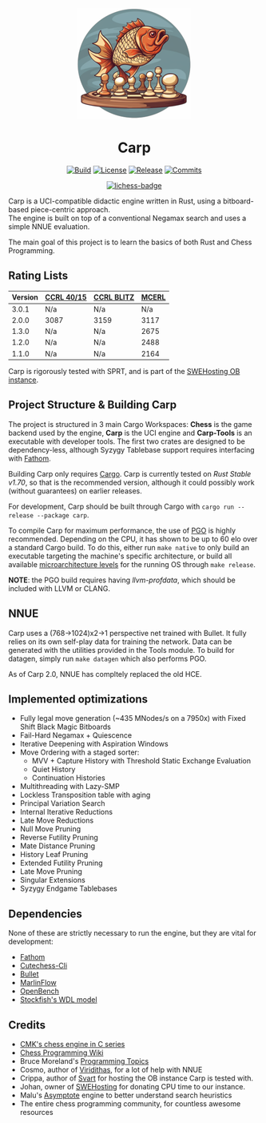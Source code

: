 <div align="center">

  ![logo](carp_logo.png)
</div>

# <div align="center"> Carp </div>

<div align="center">

  [![Build][build-badge]][build-link]
  [![License][license-badge]][license-link]
  [![Release][release-badge]][release-link]
  [![Commits][commits-badge]][commits-link]
  
  [![lichess-badge]][lichess-link]
  
</div>

Carp is a UCI-compatible didactic engine written in Rust, using a bitboard-based piece-centric approach.\
The engine is built on top of a conventional Negamax search and uses a simple NNUE evaluation.

The main goal of this project is to learn the basics of both Rust and Chess Programming.

## Rating Lists

| **Version** | [**CCRL 40/15**][ccrl-ltc-link] | [**CCRL BLITZ**][ccrl-blitz-link] | [**MCERL**][mcerl-link] |
|-------------|----------------|-----------|-----------|
| 3.0.1       | N/a            | N/a       | N/a       | 
| 2.0.0       | 3087           | 3159      | 3117      | 
| 1.3.0       | N/a            | N/a       | 2675      | 
| 1.2.0       | N/a            | N/a       | 2488      | 
| 1.1.0       | N/a            | N/a       | 2164      | 

Carp is rigorously tested with SPRT, and is part of the [SWEHosting OB instance][ob-link].

## Project Structure & Building Carp

The project is structured in 3 main Cargo Workspaces: **Chess** is the game backend used by the engine,
**Carp** is the UCI engine and **Carp-Tools** is an executable with developer tools. The first two
crates are designed to be dependency-less, although Syzygy Tablebase support requires interfacing with
[Fathom][fathom-link].

Building Carp only requires [Cargo][cargo-link]. Carp is currently tested on *Rust Stable v1.70*, so that is
the recommended version, although it could possibly work (without guarantees) on earlier releases.

For development, Carp should be built through Cargo with ```cargo run --release --package carp```.

To compile Carp for maximum performance, the use of [PGO][pgo-link] is highly recommended. Depending on the CPU,
it has shown to be up to 60 elo over a standard Cargo build. To do this, either run ```make native``` to only
build an executable targeting the machine's specific architecture, or build all available [microarchitecture
levels][arch-link] for the running OS through ```make release```.

**NOTE**: the PGO build requires having *llvm-profdata*, which should be included with LLVM or CLANG.

## NNUE

Carp uses a (768->1024)x2->1 perspective net trained with Bullet.
It fully relies on its own self-play data for training the network. Data can be generated with the
utilities provided in the Tools module. To build for datagen, simply run ```make datagen``` which
also performs PGO.

As of Carp 2.0, NNUE has compltely replaced the old HCE.

## Implemented optimizations

* Fully legal move generation (~435 MNodes/s on a 7950x) with Fixed Shift Black Magic Bitboards
* Fail-Hard Negamax + Quiescence
* Iterative Deepening with Aspiration Windows
* Move Ordering with a staged sorter:
  - MVV + Capture History with Threshold Static Exchange Evaluation
  - Quiet History
  - Continuation Histories
* Multithreading with Lazy-SMP
* Lockless Transposition table with aging
* Principal Variation Search
* Internal Iterative Reductions
* Late Move Reductions
* Null Move Pruning
* Reverse Futility Pruning
* Mate Distance Pruning
* History Leaf Pruning
* Extended Futility Pruning
* Late Move Pruning
* Singular Extensions
* Syzygy Endgame Tablebases

## Dependencies
None of these are strictly necessary to run the engine, but they are vital for development:

* [Fathom][fathom-link]
* [Cutechess-Cli](https://github.com/cutechess/cutechess)
* [Bullet](https://github.com/jw1912/bullet)
* [MarlinFlow](https://github.com/dsekercioglu/marlinflow)
* [OpenBench](https://github.com/AndyGrant/OpenBench)
* [Stockfish's WDL model](https://github.com/official-stockfish/WDL_model)

## Credits
* [CMK's chess engine in C series](https://www.youtube.com/watch?v=QUNP-UjujBM&list=PLmN0neTso3Jxh8ZIylk74JpwfiWNI76Cs)
* [Chess Programming Wiki](https://www.chessprogramming.org/Main_Page)
* Bruce Moreland's [Programming Topics](https://web.archive.org/web/20071026090003/http://www.brucemo.com/compchess/programming/index.htm)
* Cosmo, author of [Viridithas](https://github.com/cosmobobak/viridithas), for a lot of help with NNUE
* Crippa, author of [Svart](https://github.com/crippa1337/svart) for hosting the OB instance Carp is tested with.
* Johan, owner of [SWEHosting](https://swehosting.se/en/) for donating CPU time to our instance.
* Malu's [Asymptote](https://github.com/malu/asymptote) engine to better understand search heuristics
* The entire chess programming community, for countless awesome resources

[ob-link]:https://chess.swehosting.se/
[pgo-link]:https://en.wikipedia.org/wiki/Profile-guided_optimization
[cargo-link]:https://www.rust-lang.org/tools/install
[arch-link]:https://en.wikipedia.org/wiki/X86-64#Microarchitecture_levels
[ccrl-blitz-link]:https://ccrl.chessdom.com/ccrl/404/cgi/engine_details.cgi?print=Details&each_game=1&eng=Carp%202.0.0%2064-bit#Carp_2_0_0_64-bit
[ccrl-ltc-link]:https://ccrl.chessdom.com/ccrl/4040/cgi/compare_engines.cgi?class=None&only_best_in_class=on&num_best_in_class=1&family=Carp&print=Rating+list&profile_step=50&profile_numbers=1&print=Results+table&print=LOS+table&table_size=100&ct_from_elo=0&ct_to_elo=10000&match_length=30&cross_tables_for_best_versions_only=1&sort_tables=by+rating&diag=0&reference_list=None&recalibrate=no
[mcerl-link]:https://www.chessengeria.com/mcerl
[movegen-link]:https://www.codeproject.com/Articles/5313417/Worlds-Fastest-Bitboard-Chess-Movegenerator
[fathom-link]:https://github.com/jdart1/Fathom

[build-badge]:https://img.shields.io/github/actions/workflow/status/dede1751/carp/build.yml?branch=main&logo=github&style=for-the-badge
[build-link]:https://github.com/dede1751/carp/actions/workflows/build.yml
[commits-badge]:https://img.shields.io/github/commits-since/dede1751/carp/latest?style=for-the-badge
[commits-link]:https://github.com/dede1751/carp/commits/main
[release-badge]:https://img.shields.io/github/v/release/dede1751/carp?style=for-the-badge&label=official%20release
[release-link]:https://github.com/dede1751/carp/releases/latest
[license-badge]:https://img.shields.io/github/license/dede1751/carp?style=for-the-badge&label=license&color=success
[license-link]:https://github.com/dede1751/carp/blob/main/LICENSE
[lichess-badge]:https://img.shields.io/badge/Play%20Carp%20-v3.0-yellow?logo=lichess&style=for-the-badge
[lichess-link]:https://lichess.org/@/Carp_Bot
